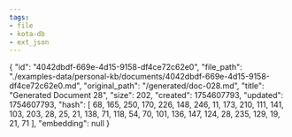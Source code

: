 ```yaml
---
tags:
- file
- kota-db
- ext_json
---
```

{
  "id": "4042dbdf-669e-4d15-9158-df4ce72c62e0",
  "file_path": "./examples-data/personal-kb/documents/4042dbdf-669e-4d15-9158-df4ce72c62e0.md",
  "original_path": "/generated/doc-028.md",
  "title": "Generated Document 28",
  "size": 202,
  "created": 1754607793,
  "updated": 1754607793,
  "hash": [
    68,
    165,
    250,
    170,
    226,
    148,
    246,
    11,
    173,
    210,
    111,
    141,
    103,
    203,
    28,
    25,
    21,
    138,
    71,
    118,
    54,
    70,
    101,
    136,
    147,
    124,
    28,
    235,
    129,
    19,
    21,
    71
  ],
  "embedding": null
}